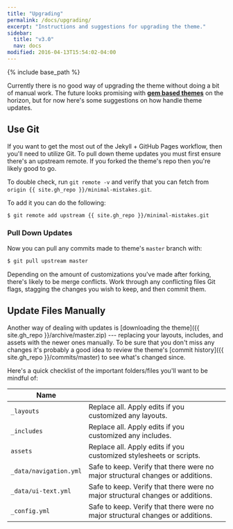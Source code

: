 ```yaml
---
title: "Upgrading"
permalink: /docs/upgrading/
excerpt: "Instructions and suggestions for upgrading the theme."
sidebar:
  title: "v3.0"
  nav: docs
modified: 2016-04-13T15:54:02-04:00
---
```


{% include base_path %}

Currently there is no good way of upgrading the theme without doing a bit of manual work. The future looks promising with [**gem based themes**](https://github.com/jekyll/jekyll/pull/4595) on the horizon, but for now here's some suggestions on how handle theme updates.

## Use Git

If you want to get the most out of the Jekyll + GitHub Pages workflow, then you'll need to utilize Git. To pull down theme updates you must first ensure there's an upstream remote. If you forked the theme's repo then you're likely good to go.

To double check, run `git remote -v` and verify that you can fetch from `origin {{ site.gh_repo }}/minimal-mistakes.git`.

To add it you can do the following:

```bash
$ git remote add upstream {{ site.gh_repo }}/minimal-mistakes.git
```

### Pull Down Updates

Now you can pull any commits made to theme's `master` branch with:

```bash
$ git pull upstream master
```

Depending on the amount of customizations you've made after forking, there's likely to be merge conflicts. Work through any conflicting files Git flags, stagging the changes you wish to keep, and then commit them.

## Update Files Manually

Another way of dealing with updates is [downloading the theme]({{ site.gh_repo }}/archive/master.zip) --- replacing your layouts, includes, and assets with the newer ones manually. To be sure that you don't miss any changes it's probably a good idea to review the theme's [commit history]({{ site.gh_repo }}/commits/master) to see what's changed since.

Here's a quick checklist of the important folders/files you'll want to be mindful of:

| Name                   |     |
| ----                   | --- |
| `_layouts`             | Replace all. Apply edits if you customized any layouts. |
| `_includes`            | Replace all. Apply edits if you customized any includes. |
| `assets`               | Replace all. Apply edits if you customized stylesheets or scripts. |
| `_data/navigation.yml` | Safe to keep. Verify that there were no major structural changes or additions. |
| `_data/ui-text.yml`    | Safe to keep. Verify that there were no major structural changes or additions. |
| `_config.yml`          | Safe to keep. Verify that there were no major structural changes or additions. |